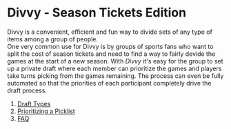 
# Divvy - Season Tickets Edition
Divvy is a convenient, efficient and fun way to divide sets of any type of items among a group of people.  
One very common use for Divvy is by  groups of sports fans who want to split the cost of season tickets and need to find a way to fairly devide the games at the start of a new season.   With _Divvy_ it's easy for the group to set up a private draft where each member can prioritize the games and players take turns picking from the games remaining. The process can even be fully automated so that the priorities of each participant completely drive the draft process. 

 1.  [Draft Types](draft_type..md)
 2.  [Prioritizing a Picklist](
https://github.com/farhawk3/farhawk3.github.io/blob/master/prioritize.md) 
3.   [FAQ](faq.md)

<!--stackedit_data:
eyJoaXN0b3J5IjpbLTEyODc3MDU1MTEsMTY3NjA4MzkzMiwtMT
g2MDk1NTAxNF19
-->